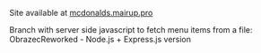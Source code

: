 Site available at <a href="https://mcdonalds.mairup.pro">mcdonalds.mairup.pro</a>

Branch with server side javascript to fetch menu items from a file:
  ObrazecReworked - Node.js + Express.js version
